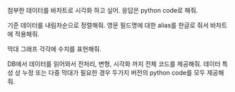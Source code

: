 첨부한 데이터를 바차트로 시각화 하고 싶어.
응답은 python code로 해줘.

기준 데이터를 내림차순으로 정렬해줘.
영문 필드명에 대한 alias를 한글로 줘서 바차트에 적용해줘.

막대 그래프 각각에 수치를 표현해줘.

DB에서 데이터를 읽어와서 전처리, 변형, 시각화 까지 전체 코드를 제공해줘.
데이터 특성 상 누정 또는 다중 막대가 필요한 경우 두가지 버전의 python code를 모두 제공해줘.